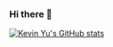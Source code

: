### Hi there 👋

<!--
**KevinYu2050/KevinYu2050** is a ✨ _special_ ✨ repository because its `README.md` (this file) appears on your GitHub profile.

Here are some ideas to get you started:

- 🔭 I’m currently working on ...
- 🌱 I’m currently learning ...
- 👯 I’m looking to collaborate on ...
- 🤔 I’m looking for help with ...
- 💬 Ask me about ...
- 📫 How to reach me: ...
- 😄 Pronouns: ...
- ⚡ Fun fact: ...
-->
[![Kevin Yu's GitHub stats](https://github-readme-stats.vercel.app/api?username=kevinyu2050)](https://github.com/kevinyu2050/github-readme-stats)

